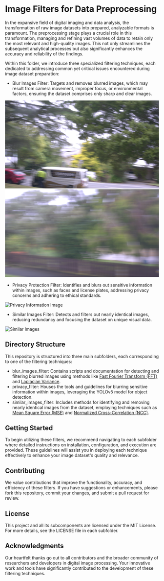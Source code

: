 # Image Filters for Data Preprocessing

In the expansive field of digital imaging and data analysis, the transformation of raw image datasets into prepared, analyzable formats is paramount. The preprocessing stage plays a crucial role in this transformation, managing and refining vast volumes of data to retain only the most relevant and high-quality images. This not only streamlines the subsequent analytical processes but also significantly enhances the accuracy and reliability of the findings.

Within this folder, we introduce three specialized filtering techniques, each dedicated to addressing common yet critical issues encountered during image dataset preparation:

- Blur Images Filter: Targets and removes blurred images, which may result from camera movement, improper focus, or environmental factors, ensuring the dataset comprises only sharp and clear images.

![Blur Image](./Images/Blur1.jpeg)
![Blur Image](./Images/Blur2.jpeg)

- Privacy Protection Filter: Identifies and blurs out sensitive information within images, such as faces and license plates, addressing privacy concerns and adhering to ethical standards.

![Privacy Information Image](./Images/BPrivacy.jpg)

- Similar Images Filter: Detects and filters out nearly identical images, reducing redundancy and focusing the dataset on unique visual data.

![Similar Images](./Images/Similar.gif) 

## Directory Structure

This repository is structured into three main subfolders, each corresponding to one of the filtering techniques:

- blur_images_filter: Contains scripts and documentation for detecting and filtering blurred images using methods like [Fast Fourier Transform (FFT)](https://github.com/Sami3610/BioVison/tree/main/Filters/Blur_images_filter/FFT) and [Laplacian Variance](https://github.com/Sami3610/BioVison/tree/main/Filters/Blur_images_filter/Laplacian_Variance).
- privacy_filter: Houses the tools and guidelines for blurring sensitive information within images, leveraging the YOLOv5 model for object detection.
- similar_images_filter: Includes methods for identifying and removing nearly identical images from the dataset, employing techniques such as [Mean Square Error (MSE)](https://github.com/Sami3610/BioVison/tree/main/Filters/Similar_image_filter/similarity.detection_MSE) and [Normalized Cross-Correlation (NCC)](https://github.com/Sami3610/BioVison/tree/main/Filters/Similar_image_filter/similarity.detection_NCC).

## Getting Started

To begin utilizing these filters, we recommend navigating to each subfolder where detailed instructions on installation, configuration, and execution are provided. These guidelines will assist you in deploying each technique effectively to enhance your image dataset's quality and relevance.

## Contributing

We value contributions that improve the functionality, accuracy, and efficiency of these filters. If you have suggestions or enhancements, please fork this repository, commit your changes, and submit a pull request for review.

## License

This project and all its subcomponents are licensed under the MIT License. For more details, see the LICENSE file in each subfolder.

## Acknowledgments

Our heartfelt thanks go out to all contributors and the broader community of researchers and developers in digital image processing. Your innovative work and tools have significantly contributed to the development of these filtering techniques.